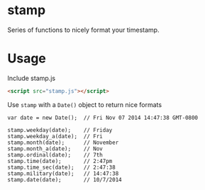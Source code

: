 stamp
=====

Series of functions to nicely format your timestamp.

# Usage

Include stamp.js

```HTML
<script src="stamp.js"></script>
```

Use `stamp` with a `Date()` object to return nice formats

```JS
var date = new Date();  // Fri Nov 07 2014 14:47:38 GMT-0800

stamp.weekday(date);    // Friday
stamp.weekday_a(date);  // Fri
stamp.month(date);      // November
stamp.month_a(date);    // Nov
stamp.ordinal(date);    // 7th
stamp.time(date);       // 2:47pm
stamp.time_sec(date);   // 2:47:38
stamp.military(date);   // 14:47:38
stamp.date(date);       // 10/7/2014
```
